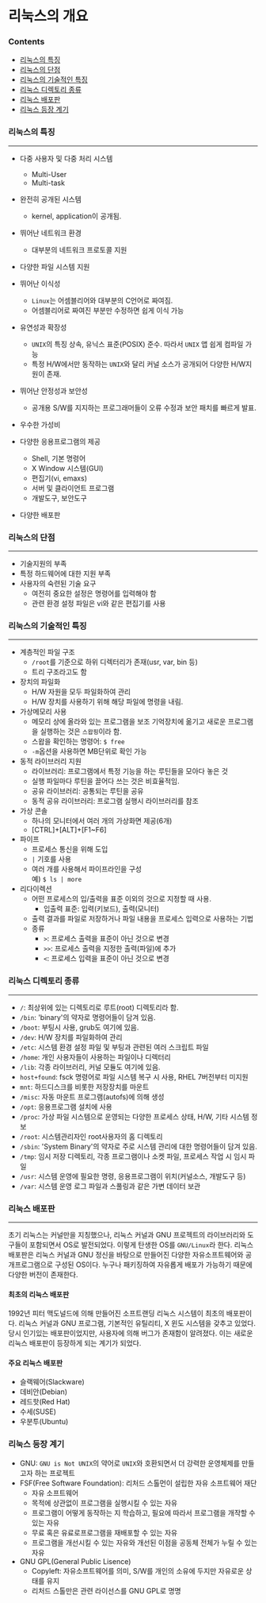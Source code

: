 리눅스의 개요
=============

### Contents

-	[리눅스의 특징](#리눅스의-특징)
-	[리눅스의 단점](#리눅스의-단점)
-	[리눅스의 기술적인 특징](#리눅스의-기술적인-특징)
-	[리눅스 디렉토리 종류](#리눅스-디렉토리-종류)
-	[리눅스 배포판](#리눅스-배포판)
-	[리눅스 등장 계기](#리눅스-등장-계기)

### 리눅스의 특징

---

-	다중 사용자 및 다중 처리 시스템

	-	Multi-User
	-	Multi-task

-	완전히 공개된 시스템

	-	kernel, application이 공개됨.

-	뛰어난 네트워크 환경

	-	대부분의 네트워크 프로토콜 지원

-	다양한 파일 시스템 지원

-	뛰어난 이식성

	-	`Linux`는 어셈블리어와 대부분의 C언어로 짜여짐.
	-	어셈블리어로 짜여진 부분만 수정하면 쉽게 이식 가능

-	유연성과 확장성

	-	`UNIX`의 특징 상속, 유닉스 표준(POSIX) 준수. 따라서 `UNIX` 앱 쉽게 컴파일 가능
	-	특정 H/W에서만 동작하는 `UNIX`와 달리 커널 소스가 공개되어 다양한 H/W지원이 존재.

-	뛰어난 안정성과 보안성

	-	공개용 S/W를 지지하는 프로그래머들이 오류 수정과 보안 패치를 빠르게 발표.

-	우수한 가성비

-	다양한 응용프로그램의 제공

	-	Shell, 기본 명령어
	-	X Window 시스템(GUI)
	-	편집기(vi, emaxs)
	-	서버 및 클라이언트 프로그램
	-	개발도구, 보안도구

-	다양한 배포판

### 리눅스의 단점

---

-	기술지원의 부족
-	특정 하드웨어에 대한 지원 부족
-	사용자의 숙련된 기술 요구
	-	여전히 중요한 설정은 명령어를 입력해야 함
	-	관련 환경 설정 파일은 vi와 같은 편집기를 사용

### 리눅스의 기술적인 특징

---

-	계층적인 파일 구조
	-	`/root`를 기준으로 하위 디렉터리가 존재(usr, var, bin 등)
	-	트리 구조라고도 함
-	장치의 파일화
	-	H/W 자원을 모두 파일화하여 관리
	-	H/W 장치를 사용하기 위해 해당 파일에 명령을 내림.
-	가상메모리 사용
	-	메모리 상에 올라와 있는 프로그램을 보조 기억장치에 옮기고 새로운 프로그램을 실행하는 것은 `스왑핑`이라 함.
	-	스왑을 확인하는 명령어: `$ free`
	-	`-m`옵션을 사용하면 MB단위로 확인 가능
-	동적 라이브러리 지원
	-	라이브러리: 프로그램에서 특정 기능을 하는 루틴들을 모아다 놓은 것
	-	실행 파일마다 루틴을 끌어다 쓰는 것은 비효율적임.
	-	공유 라이브러리: 공통되는 루틴을 공유
	-	동적 공유 라이브러리: 프로그램 실행시 라이브러리를 참조
-	가상 콘솔
	-	하나의 모니터에서 여러 개의 가상화면 제공(6개)
	-	[CTRL]+[ALT]+[F1~F6]
-	파이프
	-	프로세스 통신을 위해 도입
	-	`|` 기호를 사용
	-	여러 개를 사용해서 파이프라인을 구성<br> 예) `$ ls | more`
-	리다이렉션
	-	어떤 프로세스의 입/출력을 표준 이외의 것으로 지정할 때 사용.
		-	입출력 표준: 입력(키보드), 출력(모니터)
	-	출력 결과를 파일로 저장하거나 파일 내용을 프로세스 입력으로 사용하는 기법
	-	종류
		-	`>`: 프로세스 출력을 표준이 아닌 것으로 변경
		-	`>>`: 프로세스 출력을 지정한 출력(파일)에 추가
		-	`<`: 프로세스 입력을 표준이 아닌 것으로 변경

### 리눅스 디렉토리 종류

---

-	`/`: 최상위에 있는 디렉토리로 루트(root) 디렉토리라 함.
-	`/bin`: 'binary'의 약자로 명령어들이 담겨 있음.
-	`/boot`: 부팅시 사용, grub도 여기에 있음.
-	`/dev`: H/W 장치를 파일화하여 관리
-	`/etc`: 시스템 환경 설정 파일 및 부팅과 관련된 여러 스크립트 파일
-	`/home`: 개인 사용자들이 사용하는 파일이나 디렉터리
-	`/lib`: 각종 라이브러리, 커널 모듈도 여기에 있음.
-	`host+found`: fsck 명령어로 파일 시스템 복구 시 사용, RHEL 7버전부터 미지원
-	`mnt`: 하드디스크를 비롯한 저장장치를 마운트
-	`/misc`: 자동 마운트 프로그램(autofs)에 의해 생성
-	`/opt`: 응용프로그램 설치에 사용
-	`/proc`: 가상 파일 시스템으로 운영되는 다양한 프로세스 상태, H/W, 기타 시스템 정보
-	`/root`: 시스템관리자인 root사용자의 홈 디렉토리
-	`/sbin`: 'System Binary'의 약자로 주로 시스템 관리에 대한 명령어들이 담겨 있음.
-	`/tmp`: 임시 저장 디렉토리, 각종 프로그램이나 소켓 파일, 프로세스 작업 시 임시 파일
-	`/usr`: 시스템 운영에 필요한 명령, 응용프로그램이 위치(커널소스, 개발도구 등)
-	`/var`: 시스템 운영 로그 파일과 스풀링과 같은 가변 데이터 보관

### 리눅스 배포판

---

초기 리눅스는 커널만을 지칭했으나, 리눅스 커널과 GNU 프로젝트의 라이브러리와 도구들이 포함되면서 OS로 발전되었다. 이렇게 탄생한 OS를 `GNU/Linux`라 한다. 리눅스 배포판은 리눅스 커널과 GNU 정신을 바탕으로 만들어진 다양한 자유소프트웨어와 공개프로그램으로 구성된 OS이다. 누구나 패키징하여 자유롭게 배포가 가능하기 때문에 다양한 버전이 존재한다.

#### 최초의 리눅스 배포판

1992년 피터 맥도널드에 의해 만들어진 소프트랜딩 리눅스 시스템이 최초의 배포판이다. 리눅스 커널과 GNU 프로그램, 기본적인 유틸리티, X 윈도 시스템을 갖추고 있었다. 당시 인기있는 배포판이었지만, 사용자에 의해 버그가 존재함이 알려졌다. 이는 새로운 리눅스 배포판이 등장하게 되는 계기가 되었다.

#### 주요 리눅스 배포판

-	슬랙웨어(Slackware)
-	데비안(Debian)
-	레드핫(Red Hat)
-	수세(SUSE)
-	우분투(Ubuntu)

### 리눅스 등장 계기

-	GNU: `GNU is Not UNIX`의 약어로 `UNIX`와 호환되면서 더 강력한 운영체제를 만들고자 하는 프로젝트
-	FSF(Free Software Foundation): 리처드 스톨먼이 설립한 자유 소프트웨어 재단
	-	자유 소프트웨어
	-	목적에 상관없이 프로그램을 실행시킬 수 있는 자유
	-	프로그램이 어떻게 동작하는 지 학습하고, 필요에 따라서 프로그램을 개작할 수 있는 자유
	-	무료 혹은 유료로프로그램을 재배포할 수 있는 자유
	-	프로그램을 개선시킬 수 있는 자유와 개선된 이점을 공동체 전체가 누릴 수 있는 자유
-	GNU GPL(General Public Lisence)
	-	Copyleft: 자유소프트웨어를 의미, S/W를 개인의 소유에 두지만 자유로운 상태를 유지
	-	리처드 스톨만은 관련 라이선스를 GNU GPL로 명명
